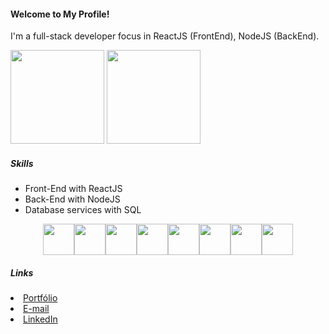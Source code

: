 <h4>Welcome to My Profile!</h4>
<p>I'm a full-stack developer focus in ReactJS (FrontEnd), NodeJS (BackEnd).</p>
<div>
    <img height="150em" src="https://github-readme-stats-ten-gilt.vercel.app/api?username=vinicius-santosrc&show_icons=true&theme=dracula&count_private=true">
    <img height="150em" src="https://github-readme-stats-ten-gilt.vercel.app/api/top-langs/?username=vinicius-santosrc&layout=compact&theme=dracula">
</div>
<div class='list-items'>
  <h5>Skills</h5>
  <ul>
    <li>Front-End with ReactJS</li>
    <li>Back-End with NodeJS</li>
    <li>Database services with SQL</li>
  </ul>
</div>
<div class='icons'>
  <div class='icons-itens' style='display: flex; justify-content: center;'>
    <!-- REACT --> 
    <img  height="50em" src="https://upload.wikimedia.org/wikipedia/commons/thumb/a/a7/React-icon.svg/2300px-React-icon.svg.png"></img>
    <!-- NODE -->
    <img height="50em" src="https://seeklogo.com/images/N/node-js-logo-F4F55CD2D0-seeklogo.com.png"></img>
    <!-- JS --> 
    <img height="50em" src="https://upload.wikimedia.org/wikipedia/commons/thumb/9/99/Unofficial_JavaScript_logo_2.svg/260px-Unofficial_JavaScript_logo_2.svg.png"></img>
    <!-- FIREBASE -->
    <img height="50em" src="https://yt3.googleusercontent.com/GsP5Yvc5jOSop4SJf_75wdOYaEbO-7ZyYhnARodAGRnEMh-OQjGPGzUz2ZtzsHPtqFyHGvmbEtI=s900-c-k-c0x00ffffff-no-rj"></img>
    <!-- HTML --> 
    <img height="50em" src="https://logodownload.org/wp-content/uploads/2016/10/html5-logo-8.png"></img>
    <!-- CSS --> 
    <img  height="50em" src="https://upload.wikimedia.org/wikipedia/commons/thumb/6/62/CSS3_logo.svg/240px-CSS3_logo.svg.png"></img>
    <!-- MYSQL -->
    <img height="50em" src="https://upload.wikimedia.org/wikipedia/fr/thumb/6/62/MySQL.svg/800px-MySQL.svg.png"></img>
     <!-- APPWRITE -->
    <img height="50em" src="https://seeklogo.com/images/A/appwrite-logo-D33B39992A-seeklogo.com.png"></img>
  </div>
</div>
<div class='list-items'>
<h5>Links</h5>
  <li><a href="https://portfolio-viniciiuss.vercel.app" target="_blank">Portfólio</a></li>
  <li><a href="mailto:viniciusssantos.pa@gmail.com" target="_blank">E-mail</a></li>
  <li><a href="https://www.linkedin.com/in/vinicius-santos-339428286/" target="_blank">LinkedIn</a></li>
  <br>
</div>

